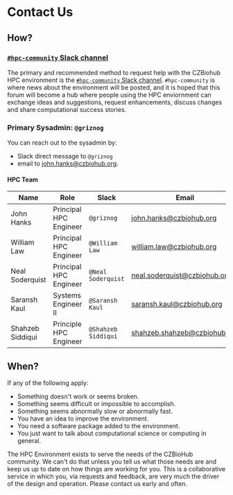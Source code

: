 # Contact Us

## How?

### [`#hpc-community` Slack channel](https://czbiohub.slack.com/archives/C02CF73PLC8) 

The primary and recommended method to request help with the CZBiohub HPC
environment is the [`#hpc-community` Slack
channel](https://czbiohub.slack.com/archives/C02CF73PLC8). `#hpc-community` is
where news about the environment will be posted, and it is hoped that this
forum will become a hub where people using the HPC enviornment can exchange
ideas and suggestions, request enhancements, discuss changes and share
computational success stories.

### Primary Sysadmin: `@griznog`

You can reach out to the sysadmin by:

 * Slack direct message to `@griznog` 
 * email to [john.hanks@czbiohub.org](mailto:john.hanks@czbiohub.org). 

#### HPC Team

| Name             | Role                   | Slack               | Email                                                               |
|------------------|------------------------|---------------------|---------------------------------------------------------------------|
| John Hanks       | Principal HPC Engineer | `@griznog`          | [john.hanks@czbiohub.org](mailto:john.hanks@czbiohub.org)           |
| William Law      | Principal HPC Engineer | `@William Law`      | [william.law@czbiohub.org](mailto:william.law@czbiohub.org)         |
| Neal Soderquist  | Principal HPC Engineer | `@Neal Soderquist`  | [neal.soderquist@czbiohub.org](mailto:neal.soderquist@czbiohub.org) |
| Saransh Kaul     | Systems Engineer II    | `@Saransh Kaul`     | [saransh.kaul@czbiohub.org](mailto:saransh.kaul@czbiohub.org)       |
| Shahzeb Siddiqui | Principle HPC Engineer | `@Shahzeb Siddiqui` | [shahzeb.shahzeb@czbiohub.org](mailto:shahzeb.shahzeb@czbiohub.org)     |


## When?

If any of the following apply:

 * Something doesn't work or seems broken. 
 * Something seems difficult or impossible to accomplish. 
 * Something seems abnormally slow or abnormally fast.
 * You have an idea to improve the environment.
 * You need a software package added to the environment.
 * You just want to talk about computational science or computing in general.

The HPC Environment exists to serve the needs of the CZBioHub community. We
can't do that unless you tell us what those needs are and keep us up to date on
how things are working for you. This is a collaborative service in which you,
via requests and feedback, are very much the driver of the design and
operation. Please contact us early and often.

